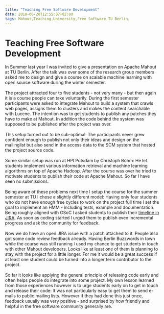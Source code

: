 ```yaml
---
title: "Teaching Free Software Development"
date: 2010-06-20T12:55:07+02:00
tags: Mahout,Teaching,University,Free Software,TU Berlin,
---
```


# Teaching Free Software Development


In Summer last year I was invited to give a presentation on Apache Mahout at TU Berlin. After the talk was over some of 
the research group members asked me to design and give a course on scalable machine learning with open source software 
during the winter semester.<br><br>The project attracted four to five students - not very many - but then again it is a 
course people can take voluntarily. During the first semester participants were asked to integrate Mahout to build a 
system that crawls web pages, assigns them to clusters and makes the content searchable with Lucene. The intention was 
to get students to publish any patches they have to make at Mahout. In addition the code behind the system was supposed 
to be published after the project was over.<br><br>This setup turned out to be sub-optimal: The participants never grew 
confident enough to publish not only their ideas and design on the mailinglist but also send in the access data to the 
SCM system that hosted the project source code.<br><br>Some similar setup was run at HPI Potsdam by Christoph Böhm: He 
let students implement various information retrieval and machine learning algorithms on top of Apache Hadoop. After the 
course was over he tried to motivate students to publish their code at Apache Mahout. So far I have seen no 
submissions.<br><br>Being aware of these problems next time I setup the course for the summer semester at TU I chose a 
slightly different model: Having only four students who do not have enough free cycles to work on the project full time 
I set the goal to implement an HMM - including tests, example and documentation. Being roughly aligned with GSoC I 
asked students to publish their <a href="https://issues.apache.org/jira/browse/mahout-396">timeline in JIRA</a>. As 
soon as coding started I urged them to publish even incremental progress and ask the community for feedback. 
<br><br>Now we do have an open JIRA issue with a patch attached to it. People also got some code review feedback 
already. Having Berlin Buzzwords in town while the course was still running I used my chance to get students in touch 
with other Mahout developers. Looks like at least one of them is planning to stay with the project for a little longer. 
For me it would be a great success if at least one student could be turned into a longer term contributor to the 
project.<br><br>So far it looks like applying the general principle of releasing code early and often helps people do 
integrate into some project. My own lesson learned from those experiences however is to urge students early on to get 
in touch and release their code: It was not particularly easy to get them to send e-mails to public mailing lists. 
However if they had done this just once, feedback usually was very positive - and surprised by how friendly and helpful 
in the free software community generally are.

